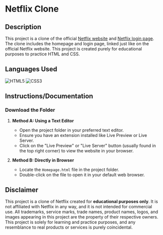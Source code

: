 # Netflix Clone

## Description

This project is a clone of the official [Netflix website](https://www.netflix.com/in/) and [Netflix login page](https://www.netflix.com/in/login). The clone includes the homepage and login page, linked just like on the official Netflix website. This project is created purely for educational purposes to practice HTML and CSS.

## Languages Used
![HTML5](https://img.shields.io/badge/html-%23E34F26.svg?style=for-the-badge&logo=html5&logoColor=white)  ![CSS3](https://img.shields.io/badge/css-%231572B6.svg?style=for-the-badge&logo=css3&logoColor=white)
## Instructions/Documentation

### Download the Folder

1. **Method A: Using a Text Editor**
   - Open the project folder in your preferred text editor.
   - Ensure you have an extension installed like Live Preview or Live Server.
   - Click on the "Live Preview" or "Live Server" button (usually found in the top right corner) to view the website in your browser.

2. **Method B: Directly in Browser**
   - Locate the `Homepage.html` file in the project folder.
   - Double-click on the file to open it in your default web browser.

## Disclaimer

This project is a clone of Netflix created for **educational purposes only**. It is not affiliated with Netflix in any way, and it is not intended for commercial use. All trademarks, service marks, trade names, product names, logos, and images appearing in this project are the property of their respective owners. This project is solely for learning and practice purposes, and any resemblance to real products or services is purely coincidental.
